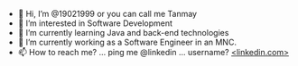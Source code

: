- 👋 Hi, I’m @19021999 or you can call me Tanmay
- 👀 I’m interested in Software Development
- 🌱 I’m currently learning Java and back-end technologies
- 💞️ I’m currently working as a Software Engineer in an MNC.
- 📫 How to reach me? ... ping me @linkedin ... username? [<linkedin.com> ](https://www.linkedin.com/in/prtanmay/)

<!---
19021999/19021999 is a ✨ special ✨ repository because its `README.md` (this file) appears on your GitHub profile.
You can click the Preview link to take a look at your changes.
--->
